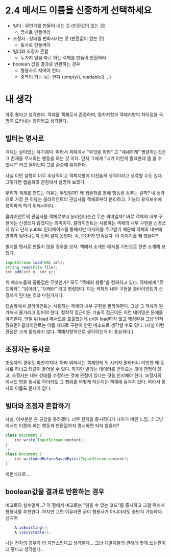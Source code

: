 # 2.4 메서드 이름을 신중하게 선택하세요

- 빌더 : 무언가를 만들어 내는 것 (반환값이 있는 것) 
    - 명사로 만들어라
- 조정자 : 상태를 변화시키는 것 (반환값이 없는 것)
    - 동사로 만들어라
- 빌더와 조정자 혼합
    - 두가지 일을 따로 하는 객체를 만들어 반환하라
- boolean 값을 결과로 반환하는 경우
    - 형용사로 지어야 한다.
    - 중복이 되는 is는 뺀다 (empty(), readable() ...)
 
# 내 생각
아주 좋다고 생각한다. 객체를 객체로서 존중하며, 절차지향과 객체지향의 차이점을 극명히 드러내는 장이라고 생각한다.

## 빌터는 명사로
객체는 살아있는 유기체다. 따라서 객체에서 "무엇을 하라" 고 "세세하게" 명령하는것은 그 존재를 무시하는 행동을 하는 것 이다.
단지 그에게 "내가 이런게 필요한데 좀 줄 수 있니?" 라고 물어보며 그를 존중해 줘야한다.

사실 이런 설명이 너무 추상적이고 객체지향에 미친놈의 생각이라고 생각할 수도 있다. 그렇다면 캡슐화의 관점에서 설명해 보겠다.

우리가 객체를 만드는 이유는 무엇일까? 왜 캡슐화를 통해 행동을 감추는 걸까?
내 생각으로 가장 큰 이유는 클라이언트의 관심사를 객체로부터 분리하고, 기능의 유지보수에 용이하게 하기 위해서이다.

클라이언트의 관심사를 객체로부터 분리한다는건 무슨 의미일까? 바로 객체의 내부 구현에는 신경쓰지 않겠다는 의미이다.
클라이언트는 사용하는 객체의 내부 구현을 신경쓰지 않고 단지 public 인터페이스를 통해서만 메세지를 주고받기 때문에 객체의 내부에 변화가 일어나는지 전혀 알지 못한다.
즉, OCP가 만족된다. 이 이야기를 왜 했을까?

빌더를 명사로 만들지 않을 경우를 보자.
책에서 소개한 예시를 기반으로 한번 소개해 보겠다.
```java
InputStream load(URL url);
String read(File file);
int add(int x, int y);
```
위 메소드들의 공통점은 무엇인가? 모두 "객체의 행동"을 정의하고 있다.
객체에게 "로드하라", "읽어라", "더해라" 라고 명령한다. 이는 객체의 내부 구현을 클라이언트가 신경쓰게 된다는 것과 마찬가지다.

캡슐화에서 클라이언트는 사용하는 객체의 내부 구현을 몰라야한다. 그냥 그 객체가 뭔가해서 줄거라고 믿어야 한다.
철학적 접근이든 기술적 접근이든 저런 네이밍은 문제를 야기한다. 
만일 위 load 메서드를 호출했는데 url을 load하지 않고 캐싱된걸 그냥 던져줬으면? 클라이언트는 이를 제대로 구현이 안된 메소드르 생각할 수도 있다.
(사실 이런 관점은 크게 중요하지 않다. 객체지향적으로 생각하는게 더 중요하다.)

## 조정자는 동사로
조정자의 경우도 마찬가지다. 아마 위에서는 객체한테 뭐 시키지 말라더니 이번엔 왜 동사로 하냐고 태클이 들어올 수 있다.
하지만 빌더는 데이터를 받아오는 것에 관점이 있고, 조정자는 내부 상태를 수정하는 것에 관점이 있다는 것을 인지해야 한다.
조정자의 메서드 명을 동사로 하더라도 그 행위를 어떻게 하는지는 객체에 숨겨져 있다. 따라서 동사의 이름도 문제가 없다.

## 빌더와 조정자 혼합하기
사실, 이부분은 큰 공감을 못하겠다. 너무 원칙을 중시하다가 나아가 버린 느낌...? 그냥 메서드 이름에 하는 행동과 반환값까지 명시하면 되지 않을까?
```java
class Document {
    int write(InputStream content);
}
->
class Document {
    int writeAndReturnSavedBytes(InputStream content);
}
```
이런식으로...

## boolean값을 결과로 반환하는 경우
예고르의 실수일까...? 이 절에서 예고르는 "읽을 수 있는 코드"를 중시하고 그걸 위해서 형용사를 추천한다.
하지만 그런 이유라면 굳이 형용사가 아니더라도 충반히 가능하다.
심지어
```java
    A.isExisting();
    A.isExistable();
```
나는 전자의 경우가 더 자연스럽다고 생각한다...
그냥 개발자들의 관례에 맞게 쓰는편이 더 좋다고 생각한다.

 